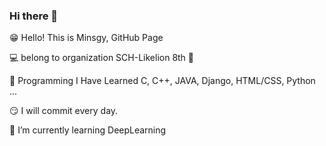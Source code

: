 ### Hi there 👋

<!--
**yulhee741/yulhee741** is a ✨ _special_ ✨ repository because its `README.md` (this file) appears on your GitHub profile.

Here are some ideas to get you started:

- 🔭 I’m currently working on ...
- 🌱 I’m currently learning ...
- 👯 I’m looking to collaborate on ...
- 🤔 I’m looking for help with ...
- 💬 Ask me about ...
- 📫 How to reach me: ...
- 😄 Pronouns: ...
- ⚡ Fun fact: ...
-->

😁 Hello! This is Minsgy, GitHub Page

💻 belong to organization SCH-Likelion 8th 🦁

🤩 Programming I Have Learned C, C++, JAVA, Django, HTML/CSS, Python ...

😏 I will commit every day.

🌱 I’m currently learning DeepLearning


